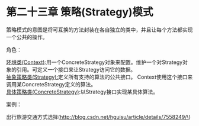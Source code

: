 # 第二十三章 策略\(Strategy\)模式

策略模式的意图是将可互换的方法封装在各自独立的类中，并且让每个方法都实现一个公共的操作。

角色：

[环境类\(Context\)](http://blog.csdn.net/hguisu/article/details/7558249):用一个ConcreteStrategy对象来配置。维护一个对Strategy对象的引用。可定义一个接口来让Strategy访问它的数据。  
[抽象策略类\(Strategy\):](http://blog.csdn.net/hguisu/article/details/7558249)定义所有支持的算法的公共接口。 Context使用这个接口来调用某ConcreteStrategy定义的算法。  
[具体策略类\(ConcreteStrategy\)](http://blog.csdn.net/hguisu/article/details/7558249):以Strategy接口实现某具体算法。

案例：

出行旅游交通方式选择\(http://blog.csdn.net/hguisu/article/details/7558249/\)





